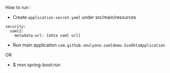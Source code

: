 How to run : 

* Create `application-secret.yaml` under src/main/resources
```
security:
  saml2:
    metadata-url: [okta saml url]
```

* Run main application `com.github.smulyono.samldemo.SsoOktaApplication` 

OR

* $ mvn spring-boot:run

